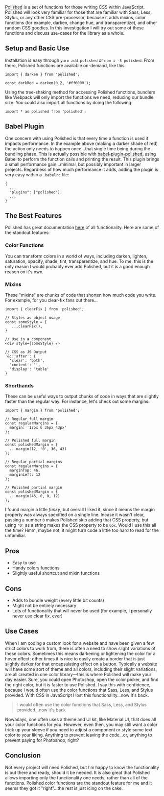 [Polished](https://polished.js.org/) is a set of functions for those writing CSS within JavaScript. Polished will look very familiar for those that are familiar with Sass, Less, Stylus, or any other CSS pre-processor, because it adds mixins, color functions (for example, darken, change hue, and transparentize), and other random CSS goodies. In this investigation I will try out some of these functions and discuss use-cases for the library as a whole.

## Setup and Basic Use

Installation is easy through `yarn add polished` or `npm i -S polished`. From there, Polished functions are available on-demand, like this:

```
import { darken } from 'polished';

const darkRed = darken(0.2, '#ff0000');
```

Using the tree-shaking method for accessing Polished functions, bundlers like Webpack will only import the functions we need, reducing our bundle size. You could also import all functions by doing the following:

```
import * as polished from 'polished';
```

## Babel Plugin

One concern with using Polished is that every time a function is used it impacts performance. In the example above (making a darker shade of red) the action only needs to happen once...that single time being during the bundling phase. This is actually possible with [babel-plugin-polished](https://github.com/styled-components/babel-plugin-polished), using Babel to perform the function calls and printing the result. This plugin brings a small performance gain...minimal, but possibly important in larger projects. Regardless of how much performance it adds, adding the plugin is very easy within a `.babelrc` file:

```
{
  ...
  "plugins": ["polished"],
  ...
}
```

## The Best Features

Polished has great documentation [here](https://polished.js.org/docs/) of all functionality. Here are some of the standout features:

### Color Functions

You can transform colors in a world of ways, including darken, lighten, saturation, opacify, shade, tint, transparentize, and hue. To me, this is the only reason I would probably ever add Polished, but it is a good enough reason on it's own.

### Mixins

These "mixins" are chunks of code that shorten how much code you write. For example, for you clear-fix fans out there...

```
import { clearFix } from 'polished';

// Styles as object usage
const someStyle = {
   ...clearFix(),
}

// Use in a component
<div style={someStyle} />

// CSS as JS Output
'&:::after': {
  'clear': 'both',
  'content': '',
  'display': 'table'
}
```

### Shorthands

These can be useful ways to output chunks of code in ways that are slightly faster than the regular way. For instance, let's check out some margins:

```
import { margin } from 'polished';

// Regular full margin
const regularMargins = {
  margin: '12px 0 36px 43px'
};

// Polished full margin
const polishedMargin = {
  ...margin(12, '0', 36, 43)
};

// Regular partial margins
const regularMargins = {
  marginTop: 46,
  marginLeft: 12
};

// Polished partial margin
const polishedMargin = {
  ...margin(46, 0, 0, 12)
};

```

I found margin a little _funky_, but overall I liked it, since it means the margin property was always specified on a single line. Incase it wasn't clear, passing a number `0` makes Polished skip adding that CSS property, but using `'0'` as a string makes the CSS property to be `0px`. Would I use this all the time? Hmm, maybe not, it might turn code a little too hard to read for the unfamiliar.

## Pros

- Easy to use
- Handy colors functions
- Slightly useful shortcut and mixin functions

## Cons

- Adds to bundle weight (every little bit counts)
- Might not be entirely necessary
- Lots of functionality that will never be used (for example, I personally never use clear fix, ever)

## Use Cases

When I am coding a custom look for a website and have been given a few strict colors to work from, there is often a need to show slight variations of these colors. Sometimes this means darkening or lightening the color for a hover effect; other times it is nice to easily create a border that is just slightly darker for that encapsulating effect on a button. Typically a website will have some sort of theme and all colors, including their slight variations, are all created in one color library—this is where Polished will make your day easier. Sure, you could open Photoshop, open the color picker, and find the right color, but it is faster to use Polished. I say this with confidence, because I would often use the color functions that Sass, Less, and Stylus provided. With CSS in JavaScript I lost this functionality...now it's back.

> I would often use the color functions that Sass, Less, and Stylus provided...now it's back

Nowadays, one often uses a theme and UI kit, like Material UI, that does all your color functions for you. However, even then, you may still want a color trick up your sleeve if you need to adjust a component or style some text color to your liking. Anything to prevent leaving the code...or, anything to prevent paying for Photoshop, right?

## Conclusion

Not every project will need Polished, but I'm happy to know the functionality is out there and ready, should it be needed. It is also great that Polished allows importing only the functionality one needs, rather than all of the functions. Polished color functions are the standout feature for me and it seems they got it "right"...the rest is just icing on the cake.
